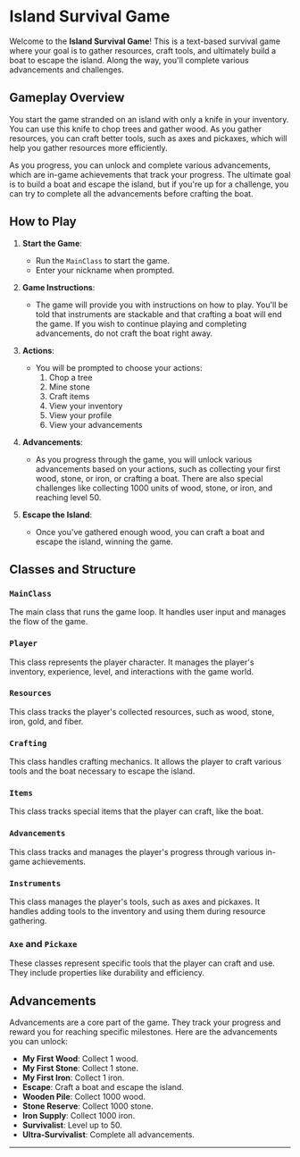 # Island Survival Game

Welcome to the **Island Survival Game**! This is a text-based survival game where your goal is to gather resources, craft tools, and ultimately build a boat to escape the island. Along the way, you'll complete various advancements and challenges. 

## Gameplay Overview

You start the game stranded on an island with only a knife in your inventory. You can use this knife to chop trees and gather wood. As you gather resources, you can craft better tools, such as axes and pickaxes, which will help you gather resources more efficiently.

As you progress, you can unlock and complete various advancements, which are in-game achievements that track your progress. The ultimate goal is to build a boat and escape the island, but if you're up for a challenge, you can try to complete all the advancements before crafting the boat.

## How to Play

1. **Start the Game**: 
   - Run the `MainClass` to start the game.
   - Enter your nickname when prompted.

2. **Game Instructions**:
   - The game will provide you with instructions on how to play. You'll be told that instruments are stackable and that crafting a boat will end the game. If you wish to continue playing and completing advancements, do not craft the boat right away.

3. **Actions**:
   - You will be prompted to choose your actions:
     1. Chop a tree
     2. Mine stone
     3. Craft items
     4. View your inventory
     5. View your profile
     6. View your advancements

4. **Advancements**:
   - As you progress through the game, you will unlock various advancements based on your actions, such as collecting your first wood, stone, or iron, or crafting a boat. There are also special challenges like collecting 1000 units of wood, stone, or iron, and reaching level 50.

5. **Escape the Island**:
   - Once you've gathered enough wood, you can craft a boat and escape the island, winning the game. 

## Classes and Structure

### `MainClass`
The main class that runs the game loop. It handles user input and manages the flow of the game.

### `Player`
This class represents the player character. It manages the player's inventory, experience, level, and interactions with the game world.

### `Resources`
This class tracks the player's collected resources, such as wood, stone, iron, gold, and fiber.

### `Crafting`
This class handles crafting mechanics. It allows the player to craft various tools and the boat necessary to escape the island.

### `Items`
This class tracks special items that the player can craft, like the boat.

### `Advancements`
This class tracks and manages the player's progress through various in-game achievements.

### `Instruments`
This class manages the player's tools, such as axes and pickaxes. It handles adding tools to the inventory and using them during resource gathering.

### `Axe` and `Pickaxe`
These classes represent specific tools that the player can craft and use. They include properties like durability and efficiency.

## Advancements

Advancements are a core part of the game. They track your progress and reward you for reaching specific milestones. Here are the advancements you can unlock:

- **My First Wood**: Collect 1 wood.
- **My First Stone**: Collect 1 stone.
- **My First Iron**: Collect 1 iron.
- **Escape**: Craft a boat and escape the island.
- **Wooden Pile**: Collect 1000 wood.
- **Stone Reserve**: Collect 1000 stone.
- **Iron Supply**: Collect 1000 iron.
- **Survivalist**: Level up to 50.
- **Ultra-Survivalist**: Complete all advancements.
---
